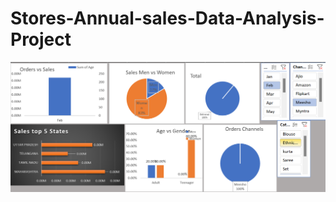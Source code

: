 # Stores-Annual-sales-Data-Analysis-Project
![Data Analysis Project](https://github.com/codeWudaya/Stores-Annual-sales-Data-Analysis-Project/blob/main/Data%20Analysis%20Project.png)
